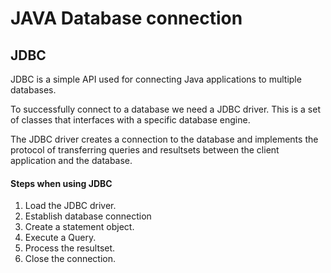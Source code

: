 # JAVA Database connection

## JDBC

JDBC is a simple API used for connecting Java applications to multiple databases.

To successfully connect to a database we need a JDBC driver. This is a set of classes that interfaces with a specific database engine.

The JDBC driver creates a connection to the database and implements the protocol of transferring queries and resultsets between the client application and the database.


#### Steps when using JDBC

1. Load the JDBC driver.
2. Establish database connection
3. Create a statement object.
4. Execute a Query.
5. Process the resultset.
6. Close the connection.

